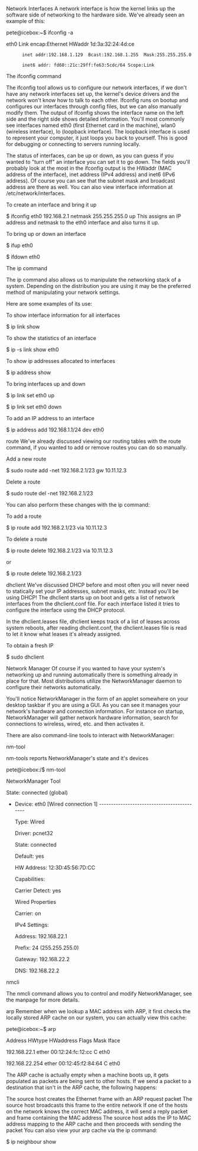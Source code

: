 Network Interfaces
A network interface is how the kernel links up the software side of networking to the hardware side. We've already seen an example of this:


pete@icebox:~$ ifconfig -a

eth0      Link encap:Ethernet  HWaddr 1d:3a:32:24:4d:ce  

          inet addr:192.168.1.129  Bcast:192.168.1.255  Mask:255.255.255.0

          inet6 addr: fd60::21c:29ff:fe63:5cdc/64 Scope:Link

The ifconfig command

The ifconfig tool allows us to configure our network interfaces, if we don't have any network interfaces set up, the kernel's device drivers and the network won't know how to talk to each other. Ifconfig runs on bootup and configures our interfaces through config files, but we can also manually modify them. The output of ifconfig shows the interface name on the left side and the right side shows detailed information. You'll most commonly see interfaces named eth0 (first Ethernet card in the machine), wlan0 (wireless interface), lo (loopback interface). The loopback interface is used to represent your computer, it just loops you back to yourself. This is good for debugging or connecting to servers running locally.

The status of interfaces, can be up or down, as you can guess if you wanted to "turn off" an interface you can set it to go down. The fields you'll probably look at the most in the ifconfig output is the HWaddr (MAC address of the interface), inet address (IPv4 address) and inet6 (IPv6 address). Of course you can see that the subnet mask and broadcast address are there as well. You can also view interface information at /etc/network/interfaces.

To create an interface and bring it up

$ ifconfig eth0 192.168.2.1 netmask 255.255.255.0 up
This assigns an IP address and netmask to the eth0 interface and also turns it up.

To bring up or down an interface


$ ifup eth0

$ ifdown eth0

The ip command

The ip command also allows us to manipulate the networking stack of a system. Depending on the distribution you are using it may be the preferred method of manipulating your network settings.

Here are some examples of its use:

To show interface information for all interfaces


$ ip link show

To show the statistics of an interface


$ ip -s link show eth0

To show ip addresses allocated to interfaces


$ ip address show

To bring interfaces up and down


$ ip link set eth0 up

$ ip link set eth0 down

To add an IP address to an interface


$ ip address add 192.168.1.1/24 dev eth0

route
We've already discussed viewing our routing tables with the route command, if you wanted to add or remove routes you can do so manually.

Add a new route


$ sudo route add -net 192.168.2.1/23 gw 10.11.12.3

Delete a route


$ sudo route del -net 192.168.2.1/23 

You can also perform these changes with the ip command:

To add a route


$ ip route add 192.168.2.1/23 via 10.11.12.3

To delete a route


$ ip route delete 192.168.2.1/23 via 10.11.12.3

or

$ ip route delete 192.168.2.1/23

dhclient
We've discussed DHCP before and most often you will never need to statically set your IP addresses, subnet masks, etc. Instead you'll be using DHCP! The dhclient starts up on boot and gets a list of network interfaces from the dhclient.conf file. For each interface listed it tries to configure the interface using the DHCP protocol.

In the dhclient.leases file, dhclient keeps track of a list of leases across system reboots, after reading dhclient.conf, the dhclient.leases file is read to let it know what leases it's already assigned.

To obtain a fresh IP

$ sudo dhclient

Network Manager
Of course if you wanted to have your system's networking up and running automatically there is something already in place for that. Most distributions utilize the NetworkManager daemon to configure their networks automatically.

You'll notice NetworkManager in the form of an applet somewhere on your desktop taskbar if you are using a GUI. As you can see it manages your network's hardware and connection information. For instance on startup, NetworkManager will gather network hardware information, search for connections to wireless, wired, etc. and then activates it.

There are also command-line tools to interact with NetworkManager:

nm-tool

nm-tools reports NetworkManager's state and it's devices


pete@icebox:/$ nm-tool

NetworkManager Tool


State: connected (global)



- Device: eth0  [Wired connection 1] -------------------------------------------

  Type:              Wired

  Driver:            pcnet32

  State:             connected

  Default:           yes

  HW Address:        12:3D:45:56:7D:CC



  Capabilities:

    Carrier Detect:  yes



  Wired Properties

    Carrier:         on



  IPv4 Settings:

    Address:         192.168.22.1

    Prefix:          24 (255.255.255.0)

    Gateway:         192.168.22.2



    DNS:             192.168.22.2


nmcli

The nmcli command allows you to control and modify NetworkManager, see the manpage for more details.

 arp
Remember when we lookup a MAC address with ARP, it first checks the locally stored ARP cache on our system, you can actually view this cache:


pete@icebox:~$ arp

Address                  HWtype  HWaddress           Flags Mask            Iface

192.168.22.1            ether   00:12:24:fc:12:cc   C                     eth0

192.168.22.254          ether   00:12:45:f2:84:64   C                     eth0

The ARP cache is actually empty when a machine boots up, it gets populated as packets are being sent to other hosts. If we send a packet to a destination that isn't in the ARP cache, the following happens:

The source host creates the Ethernet frame with an ARP request packet
The source host broadcasts this frame to the entire network
If one of the hosts on the network knows the correct MAC address, it will send a reply packet and frame containing the MAC address
The source host adds the IP to MAC address mapping to the ARP cache and then proceeds with sending the packet
You can also view your arp cache via the ip command:


$ ip neighbour show
